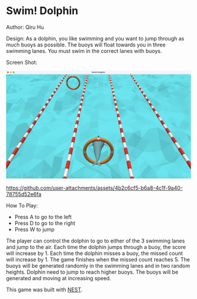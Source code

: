# Swim! Dolphin

Author: Qiru Hu

Design: As a dolphin, you like swimming and you want to jump through as much buoys as possible. The buoys will float towards you in three swimming lanes. You must swim in the correct lanes with buoys.


Screen Shot:

![Screen Shot](screenshot.png)

https://github.com/user-attachments/assets/4b2c6cf5-b6a8-4c1f-9a40-78755d52e6fa

How To Play:
- Press A to go to the left
- Press D to go to the right
- Press W to jump

The player can control the dolphin to go to either of the 3 swimming lanes and jump to the air. 
Each time the dolphin jumps through a buoy, the score will increase by 1. Each time the dolphin misses a buoy, the missed count will increase by 1. The game finishes when the missed count reaches 5.
The buoys will be generated randomly in the swimming lanes and in two random heights. Dolphin need to jump to reach higher buoys. The buoys will be generated and moving at increasing speed.


This game was built with [NEST](NEST.md).
